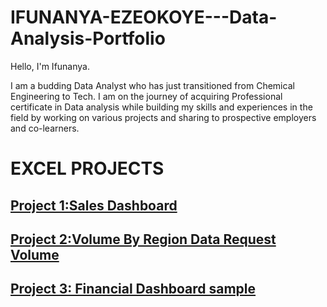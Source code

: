 # IFUNANYA-EZEOKOYE---Data-Analysis-Portfolio
Hello, I'm Ifunanya.

I am a budding Data Analyst who has just transitioned from Chemical Engineering to Tech. I am on the journey of acquiring  Professional certificate in Data analysis while building my skills and experiences in the field by working on various projects and sharing to prospective employers and co-learners.

# EXCEL PROJECTS

## [Project 1:Sales Dashboard](https://github.com/IfunanyaBee/IFUNANYA-EZEOKOYE---Data-Analysis-Portfolio/blob/main/Sales-Dashboard-practice-project.xlsx)

## [Project 2:Volume By Region Data Request Volume](https://github.com/IfunanyaBee/IFUNANYA-EZEOKOYE---Data-Analysis-Portfolio/blob/main/Volume%20by%20Region%20data%20request%20Project.xlsx)

## [Project 3: Financial Dashboard sample](https://github.com/IfunanyaBee/IFUNANYA-EZEOKOYE---Data-Analysis-Portfolio/blob/main/Financial%20Dashboard%20(1).xlsx)






